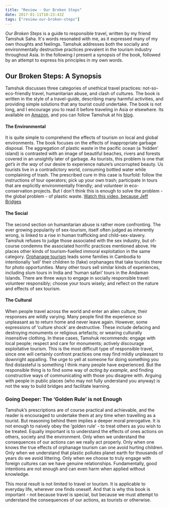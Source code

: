 ```yaml
---
title: "Review - Our Broken Steps"
date: 2017-01-11T10:23:43Z
tags: ["review-our-broken-steps"]
---
```


*Our Broken Steps* is a guide to responsible travel, written by my friend Tamshuk Saha. It's words resonated with me, as it expressed many of my own thoughts and feelings. Tamshuk addresses both the socially and environmentally destructive practices prevalent in the tourism industry throughout Asia. In the following I present a synopsis of the book, followed by an attempt to express his principles in my own words.

## Our Broken Steps: A Synopsis

Tamshuk discusses three categories of unethical travel practices:  not-so-eco-friendly travel, humanitarian abuse, and clash of cultures. The book is written in the style of a travel-guide, describing many harmful activities, and providing simple solutions that any tourist could undertake. The book is not long, and I encourage you to read it before traveling in Asia or elsewhere. Its available on [Amazon](https://www.amazon.com/OUR-BROKEN-STEPS-Insights-Responsible-ebook/dp/B01MZ51V5F), and you can follow Tamshuk at his [blog](http://www.tamzexplores.com/).

#### The Environmental

It is quite simple to comprehend the effects of tourism on local and global environments. The book focuses on the effects of inappropriate garbage disposal. The aggregation of plastic waste in the pacific ocean (a ‘hidden’ island) is contrasted with an image of beautiful beaches, rivers and forests covered in an unsightly later of garbage. As tourists, this problem is one that *get’s in the way* of our desire to experience nature’s uncorrupted beauty. Us tourists live in a contradictory world, consuming bottled water while complaining of trash. The prescribed cure in this case is fourfold: follow the instructions of tour operators; pick up your own trash; participate in tours that are explicitly environmentally friendly; and volunteer in eco-conservation projects. But I don't think this is enough to solve the problem - the global problem - of plastic waste. [Watch this video, because Jeff Bridges](https://www.youtube.com/watch?v=9znvqIkIM-A)

#### The Social

The second section on humanitarian abuse is rather more confronting. The ever growing popularity of sex-tourism, itself often judged as inherently wrong, is linked to a rise in human trafficking and child-sex-slavery. Tamshuk refuses to judge those associated with the sex industry, but of-course condemns the associated horrific practices mentioned above. He places other kinds of tourism-fuelled immoral exploitation in the same category. [Orphanage tourism](https://www.thinkchildsafe.org/thinkbeforevisiting/) leads some families in Cambodia to intentionally ‘sell’ their children to (fake) orphanages that take tourists there for photo opportunities. Many other tours sell similar kinds of experiences, including slum tours in India and ‘human safari’ tours in the Andaman Islands. There are three ways to engage in socially responsible travel: volunteer responsibly; choose your tours wisely; and reflect on the nature and effects of sex tourism. 

#### The Cultural

When people travel across the world and enter an alien culture, their responses are wildly varying. Many people find the experience so unpleasant as to return home and never leave again. However, some expressions of ‘culture shock’ are destructive. These include defacing and destroying monuments or religious artefacts; or wearing culturally insensitive clothing. In these cases, Tamshuk recommends: engage with local people; respect and care for monuments; actively discourage exploitative tourism. This is the most difficult type of responsible travel, since one will certainly confront practices one may find mildly unpleasant to downright appalling. The urge to yell at someone for doing something you find distasteful is something I think many people have experienced. But the responsible thing is to find some way of *acting by example*, and finding constructive ways of communicating with those you disagree with. Arguing with people in public places (who may not fully understand you anyway) is not the way to build bridges and facilitate learning. 


### Going Deeper: The ‘Golden Rule’ is not Enough

Tamshuk’s prescriptions are of course practical and achievable, and the reader is encouraged to undertake them at any time when travelling as a tourist. But reasoning behind them implies a deeper moral prerogative. It is not enough to naively obey the ‘golden rule’ - to treat others as you wish to be treated. Equally important is to understand the effects of ones actions on others, society and the environment. Only when we understand the consequences of our actions can we really act properly. Only when one knows the true effects of orphanage tourism can one avoid hurting children. Only when we understand that plastic pollutes planet earth for thousands of years do we avoid littering. Only when we choose to truly engage with foreign cultures can we have genuine relationships. Fundamentally, good intentions are not enough and can even harm when applied without knowledge. 

This moral result is not limited to travel or tourism. It is applicable to everyday life, wherever one finds oneself. And that is why this book is important - not because travel is special, but because we must attempt to understand the consequences of our actions, as tourists or otherwise.